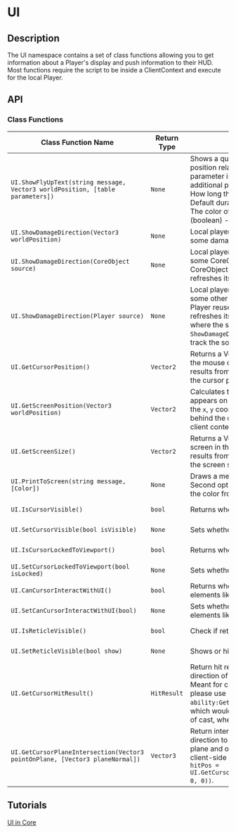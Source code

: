 # UI

## Description

The UI namespace contains a set of class functions allowing you to get information about a Player's display and push information to their HUD. Most functions require the script to be inside a ClientContext and execute for the local Player.

## API

### Class Functions 

| Class Function Name | Return Type | Description | Tags |
| -------------- | ----------- | ----------- | ---- |
| `UI.ShowFlyUpText(string message, Vector3 worldPosition, [table parameters])` | `None` | Shows a quick text on screen that tracks its position relative to a world position. The last parameter is an optional table containing additional parameters: duration (Number) - How long the text should remain on the screen. Default duration is 0.5 seconds; color (Color) - The color of the Text. Default is white; isBig (boolean) - When true, larger text is used. | Client-Only |
| `UI.ShowDamageDirection(Vector3 worldPosition)` | `None` | Local player sees an arrow pointing towards some damage source. Lasts for 5 seconds. | Client-Only |
| `UI.ShowDamageDirection(CoreObject source)` | `None` | Local player sees an arrow pointing towards some CoreObject. Multiple calls with the same CoreObject reuse the same UI indicator, but refreshes its duration. | Client-Only |
| `UI.ShowDamageDirection(Player source)` | `None` | Local player sees an arrow pointing towards some other Player. Multiple calls with the same Player reuse the same UI indicator, but refreshes its duration. The arrow points to where the source was at the moment `ShowDamageDirection` is called and does not track the source Player's movements. | Client-Only |
| `UI.GetCursorPosition()` | `Vector2` | Returns a Vector2 with the `x`, `y` coordinates of the mouse cursor on the screen. Only gives results from a client context. May return `nil` if the cursor position cannot be determined. | None |
| `UI.GetScreenPosition(Vector3 worldPosition)` | `Vector2` | Calculates the location that worldPosition appears on the screen. Returns a Vector2 with the `x`, `y` coordinates, or `nil` if worldPosition is behind the camera. Only gives results from a client context. | None |
| `UI.GetScreenSize()` | `Vector2` | Returns a Vector2 with the size of the Player's screen in the `x`, `y` coordinates. Only gives results from a client context. May return `nil` if the screen size cannot be determined. | None |
| `UI.PrintToScreen(string message, [Color])` | `None` | Draws a message on the corner of the screen. Second optional Color parameter can change the color from the default white. | Client-Only |
| `UI.IsCursorVisible()` | `bool` | Returns whether the cursor is visible. | Client-Only |
| `UI.SetCursorVisible(bool isVisible)` | `None` | Sets whether the cursor is visible. | Client-Only |
| `UI.IsCursorLockedToViewport()` | `bool` | Returns whether to lock cursor in viewport. | Client-Only |
| `UI.SetCursorLockedToViewport(bool isLocked)` | `None` | Sets whether to lock cursor in viewport. | Client-Only |
| `UI.CanCursorInteractWithUI()` | `bool` | Returns whether the cursor can interact with UI elements like buttons. | Client-Only |
| `UI.SetCanCursorInteractWithUI(bool)` | `None` | Sets whether the cursor can interact with UI elements like buttons. | Client-Only |
| `UI.IsReticleVisible()` | `bool` | Check if reticle is visible. | Client-Only |
| `UI.SetReticleVisible(bool show)` | `None` | Shows or hides the reticle for the Player. | Client-Only |
| `UI.GetCursorHitResult()` | `HitResult` | Return hit result from local client's view in direction of the Projected cursor position. Meant for client-side use only, for Ability cast, please use `ability:GetTargetData():GetHitPosition()`, which would contain cursor hit position at time of cast, when in top-down camera mode. | Client-Only |
| `UI.GetCursorPlaneIntersection(Vector3 pointOnPlane, [Vector3 planeNormal])` | `Vector3` | Return intersection from local client's camera direction to given plane, specified by point on plane and optionally its normal. Meant for client-side use only. Example usage: `local hitPos = UI.GetCursorPlaneIntersection(Vector3.New(0, 0, 0))`. | Client-Only |

## Tutorials 

[UI in Core](../tutorials/ui_reference.md)
